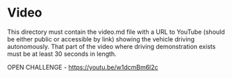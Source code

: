 Video
====

This directory must contain the video.md file with a URL to YouTube (should be either public or accessible by link) showing the vehicle driving autonomously.
That part of the video where driving demonstration exists must be at least 30 seconds in length.

OPEN CHALLENGE - 
https://youtu.be/w1dcmBm6l2c
 
 
